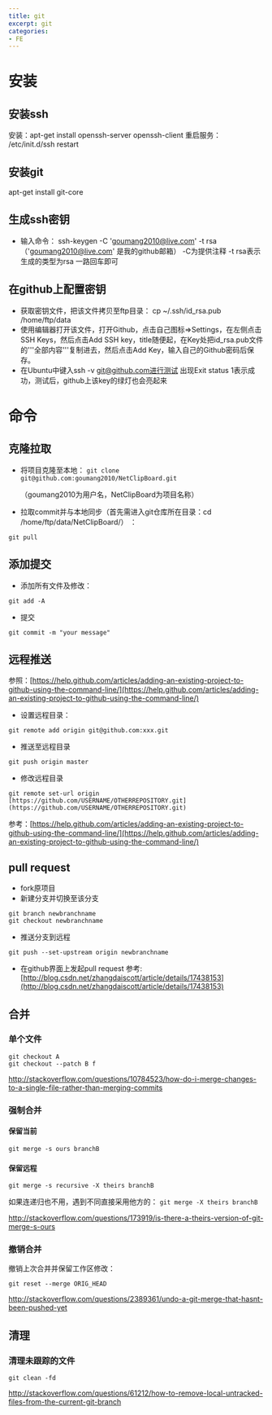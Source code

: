 ```yaml
---
title: git
excerpt: git
categories: 
- FE
---
```



# 安装
## 安装ssh
安装：apt-get install openssh-server openssh-client
重启服务： /etc/init.d/ssh restart

## 安装git
apt-get install git-core

## 生成ssh密钥
- 输入命令： ssh-keygen -C 'goumang2010@live.com' -t rsa
（'goumang2010@live.com' 是我的github邮箱）
-C为提供注释 -t rsa表示生成的类型为rsa
一路回车即可

## 在github上配置密钥
- 获取密钥文件，把该文件拷贝至ftp目录： cp ~/.ssh/id_rsa.pub /home/ftp/data
- 使用编辑器打开该文件，打开Github，点击自己图标=>Settings，在左侧点击 SSH Keys，然后点击Add SSH key，title随便起，在Key处把id_rsa.pub文件的'''全部内容'''复制进去，然后点击Add Key，输入自己的Github密码后保存。
- 在Ubuntu中键入ssh -v git@github.com进行测试  出现Exit status 1表示成功，测试后，github上该key的绿灯也会亮起来

# 命令


## 克隆拉取
* 将项目克隆至本地：
```git clone git@github.com:goumang2010/NetClipBoard.git```

  （goumang2010为用户名，NetClipBoard为项目名称）
* 拉取commit并与本地同步（首先需进入git仓库所在目录：cd /home/ftp/data/NetClipBoard/） ：

```git pull```

## 添加提交
* 添加所有文件及修改：
```
git add -A
```
* 提交
```
git commit -m "your message"
```

## 远程推送
参照：[https://help.github.com/articles/adding-an-existing-project-to-github-using-the-command-line/](https://help.github.com/articles/adding-an-existing-project-to-github-using-the-command-line/)
* 设置远程目录：

```git remote add origin git@github.com:xxx.git```

* 推送至远程目录

```git push origin master```

* 修改远程目录

```git remote set-url origin [https://github.com/USERNAME/OTHERREPOSITORY.git](https://github.com/USERNAME/OTHERREPOSITORY.git)```

参考：[https://help.github.com/articles/adding-an-existing-project-to-github-using-the-command-line/](https://help.github.com/articles/adding-an-existing-project-to-github-using-the-command-line/)

## pull request
- fork原项目
- 新建分支并切换至该分支<br />

```
git branch newbranchname
git checkout newbranchname
```

- 推送分支到远程 

```git push --set-upstream origin newbranchname```

- 在github界面上发起pull request
参考:[http://blog.csdn.net/zhangdaiscott/article/details/17438153](http://blog.csdn.net/zhangdaiscott/article/details/17438153)

## 合并
### 单个文件

```
git checkout A
git checkout --patch B f
```

http://stackoverflow.com/questions/10784523/how-do-i-merge-changes-to-a-single-file-rather-than-merging-commits

### 强制合并
#### 保留当前

```git merge -s ours branchB```

#### 保留远程

```git merge -s recursive -X theirs branchB```

如果连递归也不用，遇到不同直接采用他方的： ```git merge -X theirs branchB```

http://stackoverflow.com/questions/173919/is-there-a-theirs-version-of-git-merge-s-ours

### 撤销合并
撤销上次合并并保留工作区修改：

```git reset --merge ORIG_HEAD```

http://stackoverflow.com/questions/2389361/undo-a-git-merge-that-hasnt-been-pushed-yet

## 清理 
### 清理未跟踪的文件

```git clean -fd```

http://stackoverflow.com/questions/61212/how-to-remove-local-untracked-files-from-the-current-git-branch
